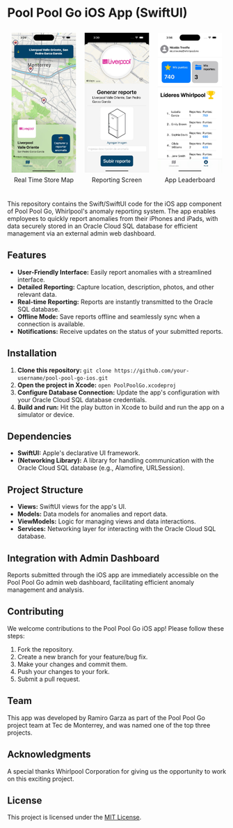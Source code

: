 # Pool Pool Go iOS App (SwiftUI)

<a name="screenshots"></a>
<div style="display: flex; justify-content: center;">
    <div style="display: flex; justify-content: space-around; align-items: center; text-align: center;">
        <div style="margin: 10px;">
            <img src="assets/img1.jpeg" alt="Real Time Store Map" style="width: 200px;">
            <p style="margin-top: 5px;">Real Time Store Map</p>
        </div>
        <div style="margin: 10px;">
            <img src="assets/img2.jpeg" alt="Reporting Screen" style="width: 200px;">
            <p style="margin-top: 5px;">Reporting Screen</p>
        </div>
        <div style="margin: 10px;">
            <img src="assets/img3.jpeg" alt="App Leaderboard" style="width: 200px;">
            <p style="margin-top: 5px;">App Leaderboard</p>
        </div>
    </div>
</div>

This repository contains the Swift/SwiftUI code for the iOS app component of Pool Pool Go, Whirlpool's anomaly reporting system. The app enables employees to quickly report anomalies from their iPhones and iPads, with data securely stored in an Oracle Cloud SQL database for efficient management via an external admin web dashboard.

## Features

* **User-Friendly Interface:** Easily report anomalies with a streamlined interface.
* **Detailed Reporting:** Capture location, description, photos, and other relevant data.
* **Real-time Reporting:** Reports are instantly transmitted to the Oracle SQL database.
* **Offline Mode:** Save reports offline and seamlessly sync when a connection is available.
* **Notifications:** Receive updates on the status of your submitted reports.

## Installation

1. **Clone this repository:** `git clone https://github.com/your-username/pool-pool-go-ios.git`
2. **Open the project in Xcode:** `open PoolPoolGo.xcodeproj`
3. **Configure Database Connection:** Update the app's configuration with your Oracle Cloud SQL database credentials.
4. **Build and run:** Hit the play button in Xcode to build and run the app on a simulator or device.

## Dependencies

* **SwiftUI:** Apple's declarative UI framework.
* **(Networking Library):** A library for handling communication with the Oracle Cloud SQL database (e.g., Alamofire, URLSession).

## Project Structure

* **Views:** SwiftUI views for the app's UI.
* **Models:** Data models for anomalies and report data.
* **ViewModels:** Logic for managing views and data interactions.
* **Services:** Networking layer for interacting with the Oracle Cloud SQL database.

## Integration with Admin Dashboard

Reports submitted through the iOS app are immediately accessible on the Pool Pool Go admin web dashboard, facilitating efficient anomaly management and analysis.

## Contributing

We welcome contributions to the Pool Pool Go iOS app! Please follow these steps:

1. Fork the repository.
2. Create a new branch for your feature/bug fix.
3. Make your changes and commit them.
4. Push your changes to your fork.
5. Submit a pull request.

## Team

This app was developed by Ramiro Garza as part of the Pool Pool Go project team at Tec de Monterrey, and was named one of the top three projects.

## Acknowledgments

A special thanks Whirlpool Corporation for giving us the opportunity to work on this exciting project.

## License

This project is licensed under the [MIT License](LICENSE).
